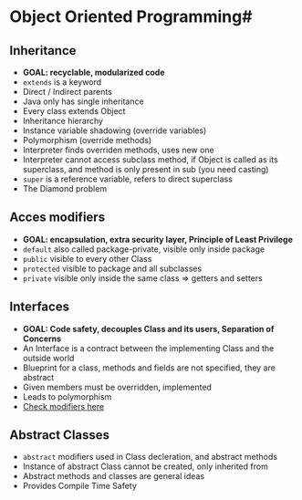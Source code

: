 # Object Oriented Programming#

## Inheritance
- **GOAL: recyclable, modularized code**
- `extends` is a keyword
- Direct / Indirect parents
- Java only has single inheritance
- Every class extends Object
- Inheritance hierarchy
- Instance variable shadowing (override variables)
- Polymorphism (override methods)
- Interpreter finds overriden methods, uses new one
- Interpreter cannot access subclass method, if Object is called as its superclass, 
and method is only present in sub (you need casting)
- `super` is a reference variable, refers to direct superclass
- The Diamond problem

## Acces modifiers
- **GOAL: encapsulation, extra security layer, Principle of Least Privilege**
- `default` also called package-private, visible only inside package
- `public` visible to every other Class
- `protected` visible to package and all subclasses
- `private` visible only inside the same class  => getters and setters 

## Interfaces
- **GOAL: Code safety, decouples Class and its users, Separation of Concerns**
- An Interface is a contract between the implementing Class and the outside world
- Blueprint for a class, methods and fields are not specified, they are abstract
- Given members must be overridden, implemented
- Leads to polymorphism
- [Check modifiers here](http://net-informations.com/java/basics/img/access-modifier.png)

## Abstract Classes
- `abstract`  modifiers used in Class decleration, and abstract methods
- Instance of abstract Class cannot be created, only inherited from
- Abstract methods and classes are general ideas 
- Provides Compile Time Safety